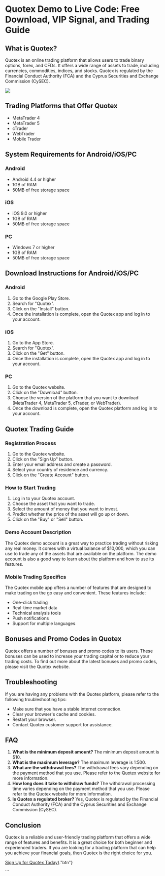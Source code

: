 # Quotex Demo to Live Code: Free Download, VIP Signal, and Trading Guide

## What is Quotex?

Quotex is an online trading platform that allows users to trade binary
options, forex, and CFDs. It offers a wide range of assets to trade,
including currencies, commodities, indices, and stocks. Quotex is
regulated by the Financial Conduct Authority (FCA) and the Cyprus
Securities and Exchange Commission (CySEC).

[![](https://static.quotex.io/files/8_en/300_250.jpg)](https://traff.sbs/brokerqxsignupf)

## Trading Platforms that Offer Quotex

-   MetaTrader 4
-   MetaTrader 5
-   cTrader
-   WebTrader
-   Mobile Trader

## System Requirements for Android/iOS/PC

### Android

-   Android 4.4 or higher
-   1GB of RAM
-   50MB of free storage space

### iOS

-   iOS 9.0 or higher
-   1GB of RAM
-   50MB of free storage space

### PC

-   Windows 7 or higher
-   1GB of RAM
-   50MB of free storage space

## Download Instructions for Android/iOS/PC

### Android

1.  Go to the Google Play Store.
2.  Search for "Quotex".
3.  Click on the "Install" button.
4.  Once the installation is complete, open the Quotex app and log in to
    your account.

### iOS

1.  Go to the App Store.
2.  Search for "Quotex".
3.  Click on the "Get" button.
4.  Once the installation is complete, open the Quotex app and log in to
    your account.

### PC

1.  Go to the Quotex website.
2.  Click on the "Download" button.
3.  Choose the version of the platform that you want to download
    (MetaTrader 4, MetaTrader 5, cTrader, or WebTrader).
4.  Once the download is complete, open the Quotex platform and log in
    to your account.

## Quotex Trading Guide

### Registration Process

1.  Go to the Quotex website.
2.  Click on the "Sign Up" button.
3.  Enter your email address and create a password.
4.  Select your country of residence and currency.
5.  Click on the "Create Account" button.

### How to Start Trading

1.  Log in to your Quotex account.
2.  Choose the asset that you want to trade.
3.  Select the amount of money that you want to invest.
4.  Predict whether the price of the asset will go up or down.
5.  Click on the "Buy" or "Sell" button.

### Demo Account Description

The Quotex demo account is a great way to practice trading without
risking any real money. It comes with a virtual balance of \$10,000,
which you can use to trade any of the assets that are available on the
platform. The demo account is also a good way to learn about the
platform and how to use its features.

### Mobile Trading Specifics

The Quotex mobile app offers a number of features that are designed to
make trading on the go easy and convenient. These features include:

-   One-click trading
-   Real-time market data
-   Technical analysis tools
-   Push notifications
-   Support for multiple languages

## Bonuses and Promo Codes in Quotex

Quotex offers a number of bonuses and promo codes to its users. These
bonuses can be used to increase your trading capital or to reduce your
trading costs. To find out more about the latest bonuses and promo
codes, please visit the Quotex website.

## Troubleshooting

If you are having any problems with the Quotex platform, please refer to
the following troubleshooting tips:

-   Make sure that you have a stable internet connection.
-   Clear your browser\'s cache and cookies.
-   Restart your browser.
-   Contact Quotex customer support for assistance.

## FAQ

1.  **What is the minimum deposit amount?** The minimum deposit amount
    is \$10.
2.  **What is the maximum leverage?** The maximum leverage is 1:500.
3.  **What are the withdrawal fees?** The withdrawal fees vary depending
    on the payment method that you use. Please refer to the Quotex
    website for more information.
4.  **How long does it take to withdraw funds?** The withdrawal
    processing time varies depending on the payment method that you use.
    Please refer to the Quotex website for more information.
5.  **Is Quotex a regulated broker?** Yes, Quotex is regulated by the
    Financial Conduct Authority (FCA) and the Cyprus Securities and
    Exchange Commission (CySEC).

## Conclusion

Quotex is a reliable and user-friendly trading platform that offers a
wide range of features and benefits. It is a great choice for both
beginner and experienced traders. If you are looking for a trading
platform that can help you achieve your financial goals, then Quotex is
the right choice for you.

[Sign Up for Quotex
Today](\%22https://traff.sbs/brokerqxsignup\%22){."btn"}

\`\`\`

